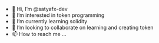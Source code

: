 - 👋 Hi, I’m @satyafx-dev
- 👀 I’m interested in token programming
- 🌱 I’m currently learning solidity
- 💞️ I’m looking to collaborate on learning and creating token
- 📫 How to reach me ...

<!---
satyafx-dev/satyafx-dev is a ✨ special ✨ repository because its `README.md` (this file) appears on your GitHub profile.
You can click the Preview link to take a look at your changes.
--->

